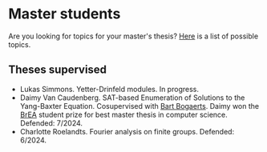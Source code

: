 # Master students

Are you looking for topics for your master's thesis? [Here](files/master.pdf) is a list of possible topics. 

## Theses supervised

* Lukas Simmons. Yetter-Drinfeld modules. In progress. 
* Daimy Van Caudenberg. SAT-based Enumeration of Solutions to the Yang-Baxter Equation. Cosupervised with [Bart Bogaerts](https://www.bartbogaerts.eu).  Daimy won the [BrEA](https://www.brea.be/aboutbrea?lang=en) student prize for best master thesis in computer science. Defended: 7/2024.
* Charlotte Roelandts. Fourier analysis on finite groups. Defended: 6/2024.

